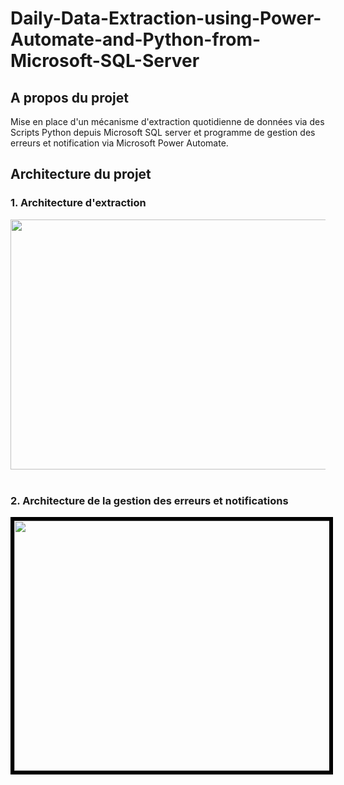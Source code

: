 # Daily-Data-Extraction-using-Power-Automate-and-Python-from-Microsoft-SQL-Server

## A propos du projet

Mise en place d'un mécanisme d'extraction quotidienne de données via des Scripts Python depuis Microsoft SQL server  et programme de gestion des erreurs et notification via Microsoft Power Automate.

## Architecture du projet
### 1. Architecture d'extraction

<div align="left">
  <img src="https://github.com/user-attachments/assets/21a9b471-0251-4db8-acc2-8acdbb278cc6" width="600" height="400"/>
  
</div><br>

### 2. Architecture de la gestion des erreurs et notifications
<div align="left">
  <img src="https://github.com/user-attachments/assets/a4afb7bb-9011-4397-be36-80fb92a25b3c" width="600" height="400" style="border: 6px solid black;" />
  
</div><br>

